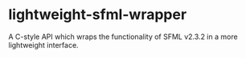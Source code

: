 # lightweight-sfml-wrapper
A C-style API which wraps the functionality of SFML v2.3.2 in a more lightweight interface.
